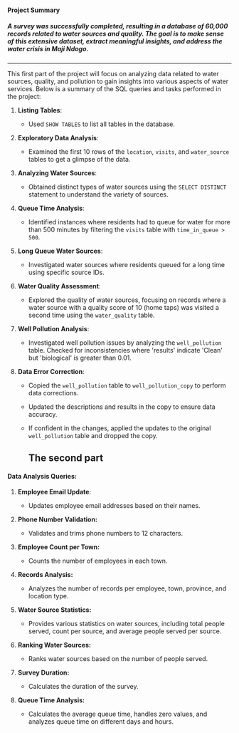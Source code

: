 #### Project Summary
##### A survey was successfully completed, resulting in a database of 60,000 records related to water sources and quality. The goal is to make sense of this extensive dataset, extract meaningful insights, and address the water crisis in Maji Ndogo.
---
This first part of the project will focus on analyzing data related to water sources, quality, and pollution to gain insights into various aspects of water services. Below is a summary of the SQL queries and tasks performed in the project:

1. **Listing Tables**:
   - Used `SHOW TABLES` to list all tables in the database.

2. **Exploratory Data Analysis**:
   - Examined the first 10 rows of the `location`, `visits`, and `water_source` tables to get a glimpse of the data.

3. **Analyzing Water Sources**:
   - Obtained distinct types of water sources using the `SELECT DISTINCT` statement to understand the variety of sources.

4. **Queue Time Analysis**:
   - Identified instances where residents had to queue for water for more than 500 minutes by filtering the `visits` table with `time_in_queue > 500`.

5. **Long Queue Water Sources**:
   - Investigated water sources where residents queued for a long time using specific source IDs.

6. **Water Quality Assessment**:
   - Explored the quality of water sources, focusing on records where a water source with a quality score of 10 (home taps) was visited a second time using the `water_quality` table.

7. **Well Pollution Analysis**:
   - Investigated well pollution issues by analyzing the `well_pollution` table. Checked for inconsistencies where 'results' indicate 'Clean' but 'biological' is greater than 0.01.

8. **Data Error Correction**:
   - Copied the `well_pollution` table to `well_pollution_copy` to perform data corrections.
   - Updated the descriptions and results in the copy to ensure data accuracy.
   - If confident in the changes, applied the updates to the original `well_pollution` table and dropped the copy.
  
     ## The second part 

#### Data Analysis Queries:

1. **Employee Email Update**:
   - Updates employee email addresses based on their names.

2. **Phone Number Validation:**
   - Validates and trims phone numbers to 12 characters.

3. **Employee Count per Town:**
   - Counts the number of employees in each town.

4. **Records Analysis:**
   - Analyzes the number of records per employee, town, province, and location type.

5. **Water Source Statistics:**
   - Provides various statistics on water sources, including total people served, count per source, and average people served per source.

6. **Ranking Water Sources:**
   - Ranks water sources based on the number of people served.

7. **Survey Duration:**
   - Calculates the duration of the survey.

8. **Queue Time Analysis:**
   - Calculates the average queue time, handles zero values, and analyzes queue time on different days and hours.


